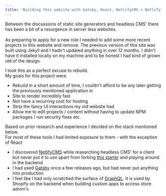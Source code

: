 ```yaml
---
title: 'Building this website with Gatsby, React, NetlifyCMS + Netlify'
---
```

Between the discussions of static site generators and headless CMS' there has been a bit of a resurgence in server less websites. \
\
As preparing to apply for a new role I needed to add some more recent projects to this website and remove. The previous version of this site was built using Jekyll and I hadn't updated anything in over 12 months. I didn't have it installed locally on my machine and to be honest I had kind of grown old of the design. 

I took this as a perfect excuse to rebuild. \
My goals for this project were

* Rebuild in a short amount of time, I couldn't afford to be any later getting the previously mentioned application in
* Site to render incredibly fast
* Not have a recurring cost for hosting
* Strip the fancy UI interactions my old website had
* Allow me to edit projects / content without having to update NPM packages / run security fixes etc.

Based on prior research and experience I decided on the stack mentioned below. \
For most of these tools I had limited exposure to them - with the exception of React

* I discovered [NetlifyCMS](https://www.netlifycms.org/) while researching headless CMS' for a client but never put it to use apart from forking [this starter](https://github.com/AustinGreen/gatsby-starter-netlify-cms) and playing around in the backend
* I had used [Gatsby](https://gatsbyjs.org) once a few releases ago, but had never put anything into production
* I feel like I had only scratched the surface of [GraphQL](https://graphql.org/). It is used by Shopify on the backend when building custom apps to access store admin's
